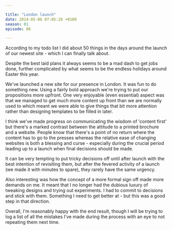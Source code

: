 ```yaml
---

title: "London launch"
date: 2014-05-06 07:05:28 +0100
season: 01
episode: 08

---
```


According to my todo list I did about 50 things in the days around the launch of our newest site - which I can finally talk about.

Despite the best laid plans it always seems to be a mad dash to get jobs done, further complicated by what seems to be the endless holidays around Easter this year.

We've launched a new site for our presence in London. It was fun to do something new. Using a fairly bold approach we're trying to put our propositions more upfront. One very enjoyable (even essential) aspect was that we managed to get much more content up front than we are normally used to which meant we were able to give things that bit more attention rather than designing templates to be filled in later.

I think we've made progress on communicating the wisdom of 'content first' but there's a marked contrast between the attitude to a printed brochure and a website. People know that there's a point of no return where the content has to go to the presses whereas the relative ease of changing websites is both a blessing and curse - especially during the crucial period leading up to a launch when final decisions should be made.

It can be very tempting to put tricky decisions off until after launch with the best intention of revisiting them, but after the fevered activity of a launch (we made it with minutes to spare), they rarely have the same urgency.

Also interesting was how the concept of a more formal sign off made more demands on me. It meant that I no longer had the dubious luxury of tweaking designs and trying out experiments. I had to commit to decisions and stick with them. Something I need to get better at - but this was a good step in that direction.

Overall, I'm reasonably happy with the end result, though I will be trying to log a list of all the mistakes I've made during the process with an eye to not repeating them next time.
